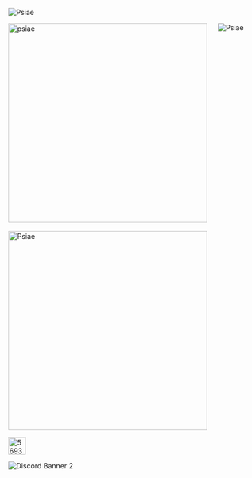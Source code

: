 <p align="left"> 
  <img src="https://komarev.com/ghpvc/?username=Psiae&label=Profile%20views&color=0e75b6&style=flat" alt="Psiae" />
</p>

<p>
  <img
       src="https://github-readme-stats-git-masterrstaa-rickstaa.vercel.app/api?username=Psiae&show_icons=true&theme=tokyonight&title_color=6e9ff4&text_color=37b9ab&bg_color=1a1b27&locale=en"
       alt="psiae" width="400"
       /> 
  &emsp; 
  <img align="top"
       src="https://github-readme-stats-git-masterrstaa-rickstaa.vercel.app/api/top-langs?username=Psiae&show_icons=true&title_color=6e9ff4&text_color=37b9ab&bg_color=1a1b27&locale=en&layout=compact" 
       alt="Psiae"
       />
</p>

<p>
  <img src="https://github-readme-streak-stats.herokuapp.com/?user=Psiae&theme=dark" alt="Psiae" width="400" />
</p>

<p>
  <a href="https://discord.com/users/569329786334216228" target="blank"><img src="https://raw.githubusercontent.com/rahuldkjain/github-profile-readme-generator/master/src/images/icons/Social/discord.svg" alt="569329786334216228" height="35" width="35" /></a>
 
![Discord Banner 2](https://discordapp.com/api/guilds/244230771232079873/widget.png?style=banner2)
